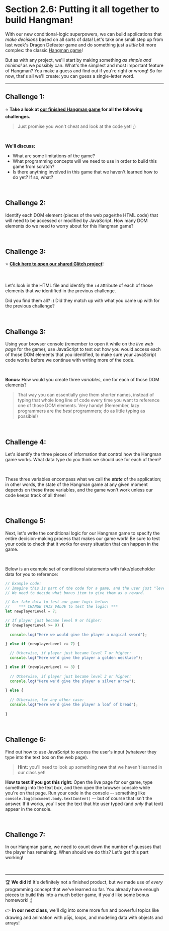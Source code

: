 # Section 2.6: Putting it all together to build Hangman!

With our new conditional-logic superpowers, we can build applications that *make decisions* based on all sorts of data! Let's take one small step up from last week's Dragon Defeater game and do something just a *little* bit more complex: the classic [Hangman game](https://en.wikipedia.org/wiki/Hangman_(game))!

But as with any project, we'll start by making something *as simple and minimal* as we possibly can. What's the simplest and most important feature of Hangman? You make a guess and find out if you're right or wrong! So for now, that's all we'll create: you can guess a single-letter word.

 <hr/>

## Challenge 1:

:star: **Take a look at [our finished Hangman game](https://hangman-v0-final.glitch.me) for all the following challenges.**

  > Just promise you won't cheat and look at the code yet! ;)

<br/>

**We'll discuss:**

  - What are some limitations of the game?
  - What programming concepts will we need to use in order to build this game from scratch?
  - Is there anything involved in this game that we haven't learned how to do yet? If so, what?
<br/>

## Challenge 2:

Identify each DOM element (pieces of the web page/the HTML code) that will need to be accessed or modified by JavaScript. How many DOM elements do we need to worry about for this Hangman game?

<br/>

## Challenge 3:

:star: [**Click here to open our shared Glitch project**](https://glitch.com/edit/#!/join/c88e45bc-1c83-4791-afc8-aa37cfeca162)!

<br/>

Let's look in the HTML file and identify the `id` attribute of each of those elements that we identified in the previous challenge.

Did you find them all? :) Did they match up with what you came up with for the previous challenge?

<br/>

## Challenge 3:

Using your browser console (remember to open it while on the *live web page* for the game), use JavaScript to test out how you would access each of those DOM elements that you identified, to make sure your JavaScript code works before we continue with writing more of the code.

<br/>

**Bonus:** How would you create three *variables*, one for each of those DOM elements?

  > That way you can essentially give them shorter names, instead of typing that whole long line of code every time you want to reference one of those DOM elements. Very handy! (Remember, lazy programmers are the *best* programmers; do as little typing as possible!)

<br/>

## Challenge 4:

Let's identify the three pieces of information that control how the Hangman game works. What data type do you think we should use for each of them?

<br/>

These three variables encompass what we call the ***state*** of the application; in other words, the state of the Hangman game at any given moment depends on these three variables, and the game won't work unless our code keeps track of all three!

<br/>

## Challenge 5:

Next, let's write the conditional logic for our Hangman game to specify the entire decision-making process that makes our game work! Be sure to test your code to check that it works for every situation that can happen in the game.

<br/>

Below is an example set of conditional statements with fake/placeholder data for you to reference:
 
```javascript
// Example code:
// Imagine this is part of the code for a game, and the user just "leveled up".
// We need to decide what bonus item to give them as a reward.

// Our fake data to test our game logic below:
//    *** CHANGE THIS VALUE to test the logic! ***
let newplayerLevel = 7;

// If player just became level 9 or higher:
if (newplayerLevel >= 9) {
  
  console.log("Here we would give the player a magical sword");

} else if (newplayerLevel >= 7) {
  
  // Otherwise, if player just became level 7 or higher:
  console.log("Here we'd give the player a golden necklace");

} else if (newplayerLevel >= 3) {
  
  // Otherwise, if player just became level 3 or higher:
  console.log("Here we'd give the player a silver arrow");
  
} else {
  
  // Otherwise, for any other case:
  console.log("Here we'd give the player a loaf of bread");
  
}
```

<br/>

## Challenge 6:

Find out how to use JavaScript to access the user's input (whatever they type into the text box on the web page). 

  > **Hint:** you'll need to look up something **new** that we haven't learned in our class yet!
  
**How to test if you got this right:** Open the live page for our game, type something into the text box, and then open the browser console while you're on that page. Run your code in the console -- something like `console.log(document.body.textContent)` -- but of course that isn't the answer. If it works, you'll see the text that hte user typed (and *only* that text) appear in the console.

<br/>

## Challenge 7:

In our Hangman game, we need to count down the number of guesses that the player has remaining. When should we do this? Let's get this part working!


<br/>
<hr/>

:trophy: **We did it!** It's definitely not a finished product, but we made use of *every* programming concept that we've learned so far. You already have enough pieces to build this into a much better game, if you'd like some bonus homework! ;)

:point_right: **In our next class**, we'll dig into some more fun and powerful topics like drawing and animation with p5js, loops, and modeling data with objects and arrays!
